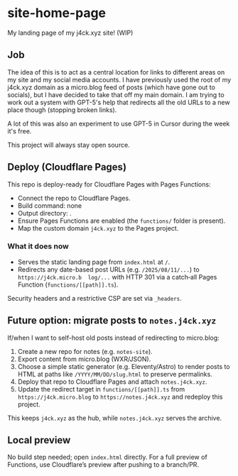 # site-home-page
 My landing page of my j4ck.xyz site! (WIP)

## Job
The idea of this is to act as a central location for links to different areas on my site and my social media accounts. I have previously used the root of my j4ck.xyz domain as a micro.blog feed of posts (which have gone out to socials), but I have decided to take that off my main domain. I am trying to work out a system with GPT-5's help that redirects all the old URLs to a new place though (stopping broken links).

A lot of this was also an experiment to use GPT-5 in Cursor during the week it's free. 

This project will always stay open source.

## Deploy (Cloudflare Pages)

This repo is deploy-ready for Cloudflare Pages with Pages Functions:

- Connect the repo to Cloudflare Pages.
- Build command: none
- Output directory: .
- Ensure Pages Functions are enabled (the `functions/` folder is present).
- Map the custom domain `j4ck.xyz` to the Pages project.

### What it does now

- Serves the static landing page from `index.html` at `/`.
- Redirects any date-based post URLs (e.g. `/2025/08/11/...`) to `https://j4ck.micro.b  log/...` with HTTP 301 via a catch‑all Pages Function (`functions/[[path]].ts`).

Security headers and a restrictive CSP are set via `_headers`.

## Future option: migrate posts to `notes.j4ck.xyz`

If/when I want to self-host old posts instead of redirecting to micro.blog:

1. Create a new repo for notes (e.g. `notes-site`).
2. Export content from micro.blog (WXR/JSON). 
3. Choose a simple static generator (e.g. Eleventy/Astro) to render posts to HTML at paths like `/YYYY/MM/DD/slug.html` to preserve permalinks.
4. Deploy that repo to Cloudflare Pages and attach `notes.j4ck.xyz`.
5. Update the redirect target in `functions/[[path]].ts` from `https://j4ck.micro.blog` to `https://notes.j4ck.xyz` and redeploy this project.

This keeps `j4ck.xyz` as the hub, while `notes.j4ck.xyz` serves the archive.

## Local preview

No build step needed; open `index.html` directly. For a full preview of Functions, use Cloudflare’s preview after pushing to a branch/PR.
